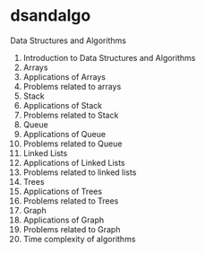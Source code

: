 # dsandalgo

Data Structures and Algorithms

1. Introduction to Data Structures and Algorithms
2. Arrays
3. Applications of Arrays
4. Problems related to arrays
5. Stack
6. Applications of Stack
7. Problems related to Stack
8. Queue
9. Applications of Queue
10. Problems related to Queue
11. Linked Lists
12. Applications of Linked Lists
13. Problems related to linked lists
14. Trees
15. Applications of Trees
16. Problems related to Trees
17. Graph 
18. Applications of Graph
19. Problems related to Graph
20. Time complexity of algorithms

